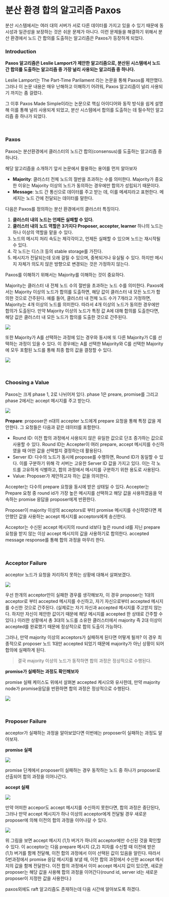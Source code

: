 # 분산 환경 합의 알고리즘 Paxos

분산 시스템에서는 여러 대의 서버가 서로 다른 데이터를 가지고 있을 수 있기 때문에 동시성과 일관성을 보장하는 것은 쉬운 문제가 아니다. 이런 문제들을 해결하기 위해서 분산 환경에서 노드 간 합의를 도출하는 알고리즘은 Paxos가 등장하게 되었다.

### Introduction

**Paxos 알고리즘은 Leslie Lamport가 제안한 알고리즘으로, 분산된 시스템에서 노드 간 합의를 도출하는 알고리즘 중 가장 널리 사용되는 알고리즘 중 하나다.**

Leslie Lamport는 The Part-Time Parilament 라는 논문을 통해 Paxos를 제안했다. 그러나 이 논문 내용은 매우 난해하고 이해하기 어려워, Paxos 알고리즘이 널리 사용되기 까지는 좀 걸렸다.

그 이후 Paxos Made Simple이라는 논문으로 핵심 아이디어와 동작 방식을 쉽게 설명해 이를 통해 널리 사용되게 되었고, 분산 시스템에서 합의를 도출하는 데 필수적인 알고리즘 중 하나가 되었다.

<br>

### Paxos

Paxos는 분산환경에서 클러스터의 노드간 합의(consensus)를 도출하는 알고리즘 중 하나다.

해당 알고리즘을 소개하기 앞서 논문에서 활용하는 용어를 먼저 알아보자
- **Majority**: 클러스터 전체 노드의 절반을 초과하는 수를 의미한다. Majority가 중요한 이유는 Majority 이상의 노드가 동의하는 경우에만 합의가 성립되기 때문이다.
- **Message**: 노드 간 통신으로 데이터를 주고 받는 데, 이를 메세지라고 표현한다. 메세지는 노드 간에 전달되는 데이터를 말한다.

다음은 Paxos를 정의하는 분산 환경에서의 클러스터 특징이다.
1. **클러스터 내의 노드는 언제든 실패할 수 있다.**
2. **클러스터 내의 노드 역할은 3가지다 Proposer, accepter, learner** 하나의 노드는 하나 이상의 역할을 맡을 수 있다.
3. 노드의 메시지 처리 속도는 제각각이고, 언제든 실패할 수 있으며 노드는 재시작될 수 있다.
4. 각 노드는 디스크 등의 stable storage를 가진다.
5. 메시지가 전달되는데 오래 걸릴 수 있으며, 중복되거나 유실될 수 있다. 하지만 메시지 자체가 의도치 않은 방향으로 변경되는 것은 가정하지 않는다.

Paxos를 이해하기 위해서는 Majority를 이해하는 것이 중요하다.

Majority는 클러스터 내 전체 노드 수의 절반을 초과하는 노드 수를 의미한다. Paxos에서는 Majority 이상의 노드가 합의를 도출하면, 해당 값이 클러스터 내 모든 노드가 합의한 것으로 간주된다. 예를 들어, 클러스터 내 전체 노드 수가 7개라고 가정하면, Majority는 4개 이상의 노드를 의미한다. 따라서 4개 이상의 노드가 동의한 경우에만 합의가 도출된다. 만약 Majority 이상의 노드가 특정 값 A에 대해 합의를 도출한다면, 해당 값은 클러스터 내 모든 노드가 합의를 도출한 것으로 간주된다.

![](https://img1.daumcdn.net/thumb/R1280x0/?scode=mtistory2&fname=https%3A%2F%2Fblog.kakaocdn.net%2Fdn%2FoMJWC%2Fbtr9QlHh2tw%2FG7pt4J6uQolthrgHeacdY0%2Fimg.png)

또한 Majority가 A를 선택하는 과정에 있는 경우와 동시에 또 다른 Majority가 C를 선택하는 과정이 있을 수 있다. 이 경우에는 A를 선택한 Majority와 C를 선택한 Majority에 모두 포함된 노드를 통해 최종 합의 값을 결정할 수 있다.

![](https://img1.daumcdn.net/thumb/R1280x0/?scode=mtistory2&fname=https%3A%2F%2Fblog.kakaocdn.net%2Fdn%2FJzUUz%2Fbtr9N3UJFAH%2FkXo1SvupRCZNkmu7MV1JXK%2Fimg.png)

<br>

### Choosing a Value

Paxos는 크게 phase 1, 2로 나뉘어져 있다. phase 1은 preare, promise를 그리고 phase 2에서는 accept 메시지를 주고 받는다.

![](https://img1.daumcdn.net/thumb/R1280x0/?scode=mtistory2&fname=https%3A%2F%2Fblog.kakaocdn.net%2Fdn%2FoBVW2%2Fbtr9NoSznXC%2FB9kBRLKyTuDZ8M3ppxjoQ1%2Fimg.png)


**Prepare**: proposer은 n대의 accepter 노드에게 prepare 요청을 통해 특정 값을 제안한다. 그 요청들은 다음과 같은 데이터를 포함한다.
- Round ID: 이전 합의 과정에서 사용되지 않은 유일한 값으로 단조 증가하는 값으로 사용할 수 있다. Round ID는 Accepter이 여러 prepare, accept 메시지를 수신하였을 때 어떤 값을 선택할지 결정하는데 활용된다.
- Server ID: 다수의 노드가 동시에 propose를 수행하면, Round ID가 동일할 수 있다. 이를 구분하기 위해 각 서버는 고유한 Server ID 값을 가지고 있다. 이는 각 노드를 고유하게 식별하고, 합의 과정에서 메시지를 구분하기 위한 용도로 사용된다.
- Value: Proposer가 제안하고자 하는 값을 의미한다.

Accepter는 다수의 prepare 요청을 동시에 받은 상태일 수 있다. Accepter는 Prepare 요청 중 round id가 가장 높은 메시지를 선택하고 해당 값을 사용하겠음을 약속하는 promise 응답을 proposer에게 반환한다.

Proposer이 majority 이상의 acceptors로 부터 promise 메시지를 수신하였다면 제안했던 값을 사용하는 accept 메시지를 acceptors에게 송신한다.

Acceptor는 수신된 accept 메시지의 round id보다 높은 round id를 지닌 prepare 요청을 받지 않는 이상 accept 메시지의 값을 사용하기로 합의한다. accepted message response를 통해 합의 과정을 마무리 한다.

<br>

### Acceptor Failure

acceptor 노드가 요청을 저리하지 못하는 상황에 대해서 살펴보겠다.

![](https://img1.daumcdn.net/thumb/R1280x0/?scode=mtistory2&fname=https%3A%2F%2Fblog.kakaocdn.net%2Fdn%2Fc46Mcu%2Fbtr9OytsPje%2FPH6DMw39MSwW6ATSWXgCG1%2Fimg.png)

우선 한개의 acceptor만이 실패한 경우를 생각해보자, 이 경우 proposer는 1대의 acceptor로 부터 accepted 메시지를 수신하고, 자기 자신으로부터 accepted 메시지를 수신한 것으로 간주된다. (실제로는 자기 자신과 accepted 메시지를 주고받지 않는다. 하지만 자신이 제안한 값이기 때문에 해당 메시지를 accepted 한 상태로 간주할 수 있다.) 이러한 상황에서 총 3대의 노드를 소유한 클러스터에서 majority 즉 2대 이상이 accepted를 완료했기 때문에 정상적으로 합의 도출이 가능하다.

그러나, 만약 majority  이상의 acceptors가 실패하게 된다면 어떻게 될까? 이 경우 최종적으로 proposer 노드 1대만 accepted 되었기 때문에 majority가 아닌 상황이 되어 합의에 실패하게 된다. 

> 결국 majority 이상의 노드가 동작하면 합의 과정은 정상적으로 수행된다.

**promise가 실패하는 과정도 확인해보자**

promise 실패 케이스도 위에서 살펴본 accepted 케시으와 유사한데, 만약 majority node가 promise응답을 반환하면 합의 과정은 정상적으로 수행된다.

![](https://img1.daumcdn.net/thumb/R1280x0/?scode=mtistory2&fname=https%3A%2F%2Fblog.kakaocdn.net%2Fdn%2FFS3Vm%2Fbtr9V81v4uI%2FCIMqXo9RsPQupAfAYXcd11%2Fimg.png)

<br>

### Proposer Failure

acceptor가 실패하는 과정을 알아보았다면 이번에는 proposer이 실패하는 과정도 알아보자.

**promise 실패**

![](https://img1.daumcdn.net/thumb/R1280x0/?scode=mtistory2&fname=https%3A%2F%2Fblog.kakaocdn.net%2Fdn%2FNQoYh%2Fbtr9YlzJab0%2FKOwaiHjZfg9QmGZxkO3Tl1%2Fimg.png)

promise 단계에서 proposer이 실패하는 경우 동작하는 노드 중 하나가 proposer로 선출되어 합의 과정을 이어나간다.

**accept 실패**

![](https://img1.daumcdn.net/thumb/R1280x0/?scode=mtistory2&fname=https%3A%2F%2Fblog.kakaocdn.net%2Fdn%2Fea29JT%2Fbtr9RvJF3bM%2FmO8pOMf9u0KdQ0ngrk4VJ1%2Fimg.png)

만약 어떠한 accepor도 accept 메시지를 수신하지 못한다면, 합의 과정은 중단된다, 그러나 만약 accept 메시지가 하나 이상의 acceptor에게 전달될 경우 새로운 proposer에 의해 이전의 합의 과정을 이어나갈 수 있다.

![](https://img1.daumcdn.net/thumb/R1280x0/?scode=mtistory2&fname=https%3A%2F%2Fblog.kakaocdn.net%2Fdn%2FbiQHkC%2Fbtr9N4F79uW%2F6QP7PbRKTKDPTU1XGkhK21%2Fimg.png)

위 그림을 보면 accept 메시지 (1,1) 버거가 하나의 acceptor에만 수신된 것을 확인할 수 있다. 이 acceptor는 다음 prepare 메시지 (2,2) 피자를 수신할 때 이전에 받은 (1,1) 버거를 함께 전달해, 이전 합의 과정에서 이미 선택된 값이 있음을 알린다. 따라서 5번과정에서 promise 응답 메시지를 보낼 때, 이전 합의 과정에서 수신한 accept 메시지의 값을 함께 전달한다. 이전 합의 과정에서 이미 accept 메시지 값이 있으면, 새로운 proposer는 해당 값을 사용해 합의 과정을 이어간다(round id, server id는 새로운 proposer이 지정한 값을 사용한다.)

paxos외에도 raft 알고리즘도 존재하는데 다음 시간에 알아보도록 하겠다.

